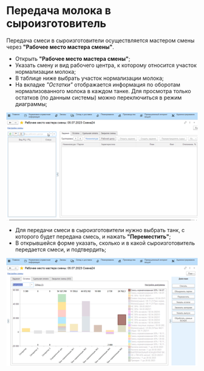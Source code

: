 # Передача молока в сыроизготовитель


Передача смеси в сыроизготовители осуществляется мастером смены через **"Рабочее место мастера смены"**. 

-   Открыть **"Рабочее место мастера смены"**;
-   Указать смену и вид рабочего центра, к которому относится участок нормализации молока;
-   В таблице ниже выбрать участок нормализации молока;
-   На вкладке *"Остатки"* отображается информация по
    оборотам нормализованного молока в каждом танке.
    Для просмотра только остатков (по данным системы) можно
    переключиться в режим диаграммы;

![](TransferMilkToCheeseMaker.assets/1.gif)

-   Для передачи смеси в сыроизготовители нужно выбрать танк, с которого будет передана смесь, и нажать **"Переместить"**;
-   В открывшейся форме указать, сколько и в какой сыроизготовитель
    передается смеси, и подтвердить;


![](TransferMilkToCheeseMaker.assets/2.gif)